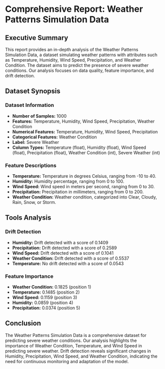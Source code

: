 **Comprehensive Report: Weather Patterns Simulation Data**
============================================================

**Executive Summary**
---------------

This report provides an in-depth analysis of the Weather Patterns Simulation Data, a dataset simulating weather patterns with attributes such as Temperature, Humidity, Wind Speed, Precipitation, and Weather Condition. The dataset aims to predict the presence of severe weather conditions. Our analysis focuses on data quality, feature importance, and drift detection.

**Dataset Synopsis**
---------------

### Dataset Information

* **Number of Samples:** 1000
* **Features:** Temperature, Humidity, Wind Speed, Precipitation, Weather Condition
* **Numerical Features:** Temperature, Humidity, Wind Speed, Precipitation
* **Categorical Features:** Weather Condition
* **Label:** Severe Weather
* **Column Types:** Temperature (float), Humidity (float), Wind Speed (float), Precipitation (float), Weather Condition (int), Severe Weather (int)

### Feature Descriptions

* **Temperature:** Temperature in degrees Celsius, ranging from -10 to 40.
* **Humidity:** Humidity percentage, ranging from 0 to 100.
* **Wind Speed:** Wind speed in meters per second, ranging from 0 to 30.
* **Precipitation:** Precipitation in millimeters, ranging from 0 to 200.
* **Weather Condition:** Weather condition, categorized into Clear, Cloudy, Rain, Snow, or Storm.

**Tools Analysis**
---------------

### Drift Detection

* **Humidity:** Drift detected with a score of 0.1409
* **Precipitation:** Drift detected with a score of 0.2589
* **Wind Speed:** Drift detected with a score of 0.1041
* **Weather Condition:** Drift detected with a score of 0.5537
* **Temperature:** No drift detected with a score of 0.0543

### Feature Importance

* **Weather Condition:** 0.1825 (position 1)
* **Temperature:** 0.1485 (position 2)
* **Wind Speed:** 0.1159 (position 3)
* **Humidity:** 0.0859 (position 4)
* **Precipitation:** 0.0374 (position 5)

**Conclusion**
----------

The Weather Patterns Simulation Data is a comprehensive dataset for predicting severe weather conditions. Our analysis highlights the importance of Weather Condition, Temperature, and Wind Speed in predicting severe weather. Drift detection reveals significant changes in Humidity, Precipitation, Wind Speed, and Weather Condition, indicating the need for continuous monitoring and adaptation of the model.